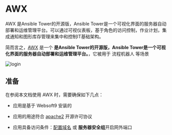 # AWX

AWX 是Ansible Tower的开源版，Ansible Tower是一个可视化界面的服务器自动部署和运维管理平台。可以通过可视仪表板，基于角色的访问控制，作业计划，集成通知和图形库存管理来集中和控制IT基础架构。

简而言之，[AWX](https://www.ansible.com/community/awx-project) 是一个 **是Ansible Tower的开源版，Ansible Tower是一个可视化界面的服务器自动部署和运维管理平台。**，它被用于 流程机器人  等场景


![login](https://libs.websoft9.com/Websoft9/DocsPicture/zh/awx/awx-login-websoft9.png)


## 准备

在参阅本文档使用 AWX 时，需要确保如下几点：

- 应用是基于 Websoft9 安装的

- 应用的用途符合 [apache2](https://opensource.org/licenses/Apache-2.0) 开源许可协议

- 应用具备访问条件：[配置域名](./guide/appsetdomain) 或 **服务器安全组**开启网外端口